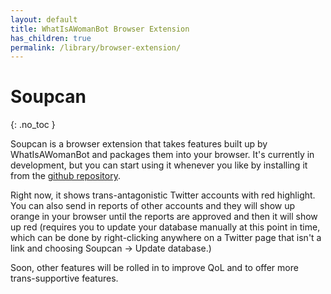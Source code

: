 ```yaml
---
layout: default
title: WhatIsAWomanBot Browser Extension
has_children: true
permalink: /library/browser-extension/
---
```


# Soupcan
{: .no_toc }

Soupcan is a browser extension that takes features built up by WhatIsAWomanBot and packages them into your browser.
It's currently in development, but you can start using it whenever you like by installing it from the [github repository](https://github.com/bethylamine/soupcan).

Right now, it shows trans-antagonistic Twitter accounts with red highlight. You can also send in reports of other accounts
and they will show up orange in your browser until the reports are approved and then it will show up red (requires you
to update your database manually at this point in time, which can be done by right-clicking anywhere on a Twitter page
that isn't a link and choosing Soupcan -> Update database.)

Soon, other features will be rolled in to improve QoL and to offer more trans-supportive features.
